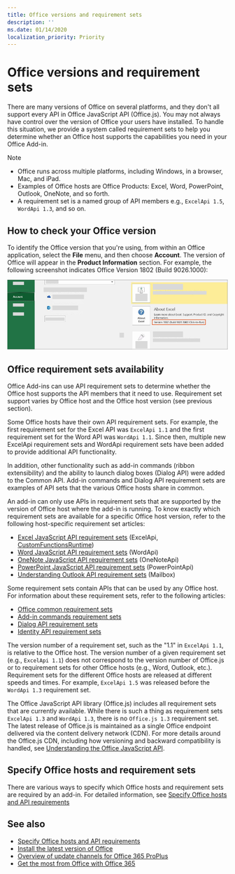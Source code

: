 ```yaml
---
title: Office versions and requirement sets
description: ''
ms.date: 01/14/2020
localization_priority: Priority
---
```


# Office versions and requirement sets

There are many versions of Office on several platforms, and they don't all support every API in Office JavaScript API (Office.js). You may not always have control over the version of Office your users have installed.  To handle this situation, we provide a system called requirement sets to help you determine whether an Office host supports the capabilities you need in your Office Add-in. 

> [!NOTE]
> - Office runs across multiple platforms, including Windows, in a browser, Mac, and iPad.
> - Examples of Office hosts are Office Products: Excel, Word, PowerPoint, Outlook, OneNote, and so forth.  
> - A requirement set is a named group of API members e.g., `ExcelApi 1.5`, `WordApi 1.3`, and so on.  

## How to check your Office version

To identify the Office version that you're using, from within an Office application, select the **File** menu, and then choose **Account**. The version of Office will appear in the **Product Information** section. For example, the following screenshot indicates Office Version 1802 (Build 9026.1000):

![Checking your Office version](../images/office-version.png)

## Office requirement sets availability

Office Add-ins can use API requirement sets to determine whether the Office host supports the API members that it need to use. Requirement set support varies by Office host and the Office host version (see previous section).

Some Office hosts have their own API requirement sets. For example, the first requirement set for the Excel API was `ExcelApi 1.1` and the first requirement set for the Word API was `WordApi 1.1`. Since then, multiple new ExcelApi requirement sets and WordApi requirement sets have been added to provide additional API functionality.

In addition, other functionality such as add-in commands (ribbon extensibility) and the ability to launch dialog boxes (Dialog API) were added to the Common API. Add-in commands and Dialog API requirement sets are examples of API sets that the various Office hosts share in common.

An add-in can only use APIs in requirement sets that are supported by the version of Office host where the add-in is running. To know exactly which requirement sets are available for a specific Office host version, refer to the following host-specific requirement set articles:

- [Excel JavaScript API requirement sets](/office/dev/add-ins/reference/requirement-sets/excel-api-requirement-sets) (ExcelApi, [CustomFunctionsRuntime](../excel/custom-functions-architecture.md))
- [Word JavaScript API requirement sets](/office/dev/add-ins/reference/requirement-sets/word-api-requirement-sets) (WordApi)
- [OneNote JavaScript API requirement sets](/office/dev/add-ins/reference/requirement-sets/onenote-api-requirement-sets) (OneNoteApi)
- [PowerPoint JavaScript API requirement sets](/office/dev/add-ins/reference/requirement-sets/powerpoint-api-requirement-sets) (PowerPointApi)
- [Understanding Outlook API requirement sets](/office/dev/add-ins/reference/requirement-sets/outlook-api-requirement-sets) (Mailbox)

Some requirement sets contain APIs that can be used by any Office host. For information about these requirement sets, refer to the following articles:

- [Office common requirement sets](/office/dev/add-ins/reference/requirement-sets/office-add-in-requirement-sets)
- [Add-in commands requirement sets](/office/dev/add-ins/reference/requirement-sets/add-in-commands-requirement-sets)
- [Dialog API requirement sets](/office/dev/add-ins/reference/requirement-sets/dialog-api-requirement-sets)
- [Identity API requirement sets](/office/dev/add-ins/reference/requirement-sets/identity-api-requirement-sets)

The version number of a requirement set, such as the "1.1" in `ExcelApi 1.1`, is relative to the Office host. The version number of a given requirement set (e.g., `ExcelApi 1.1`) does not correspond to the version number of Office.js or to requirement sets for other Office hosts (e.g., Word, Outlook, etc.).  Requirement sets for the different Office hosts are released at different speeds and times. For example, `ExcelApi 1.5` was released before the `WordApi 1.3` requirement set.

The Office JavaScript API library (Office.js) includes all requirement sets that are currently available. While there is such a thing as requirement sets `ExcelApi 1.3` and `WordApi 1.3`, there is no `Office.js 1.3` requirement set. The latest release of Office.js is maintained as a single Office endpoint delivered via the content delivery network (CDN). For more details around the Office.js CDN, including how versioning and backward compatibility is handled, see [Understanding the Office JavaScript API](/office/dev/add-ins/develop/understanding-the-javascript-api-for-office).

## Specify Office hosts and requirement sets

There are various ways to specify which Office hosts and requirement sets are required by an add-in.  For detailed information, see [Specify Office hosts and API requirements](/office/dev/add-ins/develop/specify-office-hosts-and-api-requirements)

## See also

- [Specify Office hosts and API requirements](/office/dev/add-ins/develop/specify-office-hosts-and-api-requirements)
- [Install the latest version of Office](/office/dev/add-ins/develop/install-latest-office-version)
- [Overview of update channels for Office 365 ProPlus](/deployoffice/overview-of-update-channels-for-office-365-proplus)
- [Get the most from Office with Office 365](https://products.office.com/compare-all-microsoft-office-products?tab=2)
